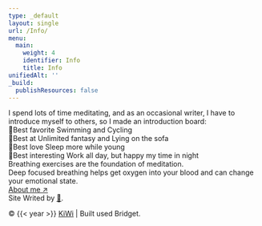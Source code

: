 ```yaml
---
type: _default
layout: single
url: /Info/
menu:
  main:
    weight: 4
    identifier: Info
    title: Info
unifiedAlt: ''
_build:
  publishResources: false
---
```

I spend lots of time meditating, and as an occasional writer, I have to introduce myself to others, so I made an introduction board:<br>
🥖Best favorite Swimming and Cycling <br>
🍞Best at Unlimited fantasy and Lying on the sofa<br>
🍩Best love Sleep more while young<br>
🥯Best interesting Work all day, but happy my time in night <br>
Breathing exercises are the foundation of meditation. <br>
Deep focused breathing helps get oxygen into your blood and can change your emotional state.<br>
<u>[About me ↗](/about/)</u><br>
Site Writed by <u>[🥝](/about/)</u>.

&copy; {{< year >}} <u>[KiWi](https://hellobear.hotglue.me)</u> | Built used Bridget.
